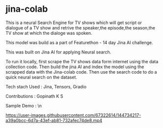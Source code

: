# jina-colab

This is a neural Search Engine for TV shows which will get script or dialogue of a TV show and retrive the speaker,the episode,the season,the TV show at which the dialoge was spoken.

This model was build as a part of Featurethon - 14 day Jina AI challenge.

This was built on Jina AI for applying Neural search.

To run it locally, first scrape the TV shows data form internet using the data collection code. Then build the jina AI and index the model  using the scrapped data with the Jina-colab code. Then use the search code to do a quick neural search on the dataset.

Tech stach Used : Jina, Tensors, Gradio

Contributions : Gopinath K S

Sample Demo : \n






https://user-images.githubusercontent.com/67322614/144734217-a39a0bcc-6d7a-43ef-ab81-732afec74de8.mp4

